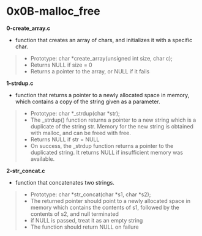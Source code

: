# 0x0B-malloc_free 

**0-create_array.c**
* function that creates an array of chars, and initializes it with a specific char.

> * Prototype: char *create_array(unsigned int size, char c);
> * Returns NULL if size = 0
> * Returns a pointer to the array, or NULL if it fails

**1-strdup.c**
* function that returns a pointer to a newly allocated space in memory, which contains a copy of the string given as a parameter.

> * Prototype: char *_strdup(char *str);
> * The _strdup() function returns a pointer to a new string which is a duplicate of the string str. Memory for the new string is obtained with malloc, and can be freed with free.
> * Returns NULL if str = NULL
> * On success, the _strdup function returns a pointer to the duplicated string. It returns NULL if insufficient memory was available.

**2-str_concat.c**
* function that concatenates two strings.

> * Prototype: char *str_concat(char *s1, char *s2);
> * The returned pointer should point to a newly allocated space in memory which contains the contents of s1, followed by the contents of s2, and null terminated
> * if NULL is passed, treat it as an empty string
> * The function should return NULL on failure